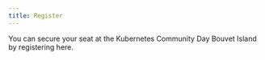 ```yaml
---
title: Register
---
```


You can secure your seat at the Kubernetes Community Day Bouvet Island by registering here.